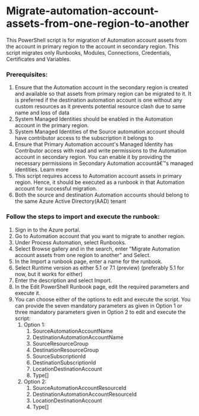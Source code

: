 # Migrate-automation-account-assets-from-one-region-to-another
This PowerShell script is for migration of Automation account assets from the account in primary region to the account in secondary region. This script migrates only Runbooks, Modules, Connections, Credentials, Certificates and Variables.
### Prerequisites:

1. Ensure that the Automation account in the secondary region is created and available so that assets from primary region can be migrated to it. It is preferred if the destination automation account is one without any custom resources as it prevents potential resource clash due to same name and loss of data
2. System Managed Identities should be enabled in the Automation account in the primary region.
3. System Managed Identities of the Source automation account should have contributor access to the subscription it belongs to
4. Ensure that Primary Automation account's Managed Identity has Contributor access with read and write permissions to the Automation account in secondary region. You can enable it by providing the necessary permissions in Secondary Automation accountâ€™s managed identities. Learn more
5. This script requires access to Automation account assets in primary region. Hence, it should be executed as a runbook in that Automation account for successful migration.
6. Both the source and destination Automation accounts should belong to the same Azure Active Directory(AAD) tenant
### Follow the steps to import and execute the runbook:

1. Sign in to the Azure portal.
2. Go to Automation account that you want to migrate to another region.
3. Under Process Automation, select Runbooks.
4. Select Browse gallery and in the search, enter "Migrate Automation account assets from one region to another" and Select.
5. In the Import a runbook page, enter a name for the runbook.
6. Select Runtime version as either 5.1 or 7.1 (preview) (preferably 5.1 for now, but it works for either)
7. Enter the description and select Import.
8. In the Edit PowerShell Runbook page, edit the required parameters and execute it.
9. You can choose either of the options to edit and execute the script. You can provide the seven mandatory parameters as given in Option 1 or three mandatory parameters given in Option 2 to edit and execute the script:
	1. Option 1:
		1. SourceAutomationAccountName
		2. DestinationAutomationAccountName
		3. SourceResourceGroup
		4. DestinationResourceGroup
		5. SourceSubscriptionId
		6. DestinationSubscriptionId
		7. LocationDestinationAccount
		8. Type[]
	2. Option 2:
		1. SourceAutomationAccountResourceId
		2. DestinationAutomationAccountResourceId
		3. LocationDestinationAccount
		4. Type[] 	
	
